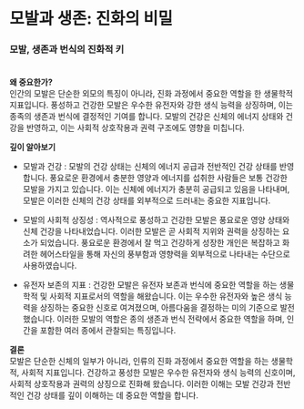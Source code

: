 # 모발과 생존: 진화의 비밀

### 모발, 생존과 번식의 진화적 키   
　    
**왜 중요한가?**   
인간의 모발은 단순한 외모의 특징이 아니라, 진화 과정에서 중요한 역할을 한 생물학적 지표입니다. 풍성하고 건강한 모발은 우수한 유전자와 강한 생식 능력을 상징하며, 이는 종족의 생존과 번식에 결정적인 기여를 합니다. 모발의 건강은 신체의 에너지 상태와 건강을 반영하고, 이는 사회적 상호작용과 권력 구조에도 영향을 미칩니다. 

**깊이 알아보기** 
- 모발과 건강 : 모발의 건강 상태는 신체의 에너지 공급과 전반적인 건강 상태를 반영합니다. 풍요로운 환경에서 충분한 영양과 에너지를 섭취한 사람들은 보통 건강한 모발을 가지고 있습니다. 이는 신체에 에너지가 충분히 공급되고 있음을 나타내며, 모발은 이러한 신체의 건강 상태를 외부적으로 드러내는 중요한 지표입니다. 

- 모발의 사회적 상징성 : 역사적으로 풍성하고 건강한 모발은 풍요로운 영양 상태와 신체 건강을 나타내었습니다. 이러한 모발은 곧 사회적 지위와 권력을 상징하는 요소가 되었습니다. 풍요로운 환경에서 잘 먹고 건강하게 성장한 개인은 복잡하고 화려한 헤어스타일을 통해 자신의 풍부함과 영향력을 외부적으로 나타내는 수단으로 사용하였습니다. 

- 유전자 보존의 지표 : 건강한 모발은 유전자 보존과 번식에 중요한 역할을 하는 생물학적 및 사회적 지표로서의 역할을 해왔습니다. 이는 우수한 유전자와 높은 생식 능력을 상징하는 중요한 신호로 여겨졌으며, 아름다움을 결정하는 미의 기준으로 발전했습니다. 이러한 모발의 역할은 종의 생존과 번식 전략에서 중요한 역할을 하며, 인간을 포함한 여러 종에서 관찰되는 특징입니다. 

**결론**   
모발은 단순한 신체의 일부가 아니라, 인류의 진화 과정에서 중요한 역할을 하는 생물학적, 사회적 지표입니다. 건강하고 풍성한 모발은 우수한 유전자와 생식 능력의 신호이며, 사회적 상호작용과 권력의 상징으로 진화해 왔습니다. 이러한 이해는 모발 건강과 전반적인 건강 상태를 깊이 이해하는 데 중요한 역할을 합니다.
<!--stackedit_data:
eyJoaXN0b3J5IjpbMTI3Mjk0OTY2OF19
-->